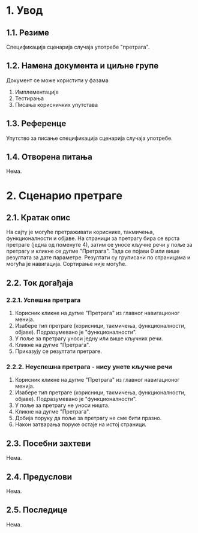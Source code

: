 # 1. Увод

## 1.1. Резиме

Спецификација сценарија случаја употребе "претрага".

## 1.2. Намена документа и циљне групе

Документ се може користити у фазама

1. Имплементације
2. Тестирања
3. Писања корисничких упутстава

## 1.3. Референце

Упутство за писање спецификација сценарија случаја употребе.

## 1.4. Отворена питања

Нема.

# 2. Сценарио претраге

## 2.1. Кратак опис

На сајту је могуће претраживати кориснике, такмичења, функционалности и објаве. На страници за претрагу бира се врста претраге (једна од поменуте 4), затим се уносе кључне речи у поље за претрагу и кликне се дугме "Претрага". Тада се појави 0 или више резултата за дате параметре. Резултати су груписани по страницама и могућа је навигација. Сортирање није могуће.

## 2.2. Ток догађаја

### 2.2.1. Успешна претрага

1. Корисник кликне на дугме "Претрага" из главног навигационог менија.
2. Изабере тип претраге (корисници, такмичења, функционалности, објаве). Подразумевано је "функционалности".
3. У поље за претрагу уноси једну или више кључних речи.
4. Кликне на дугме "Претрага".
5. Приказују се резултати претраге.

### 2.2.2. Неуспешна претрага - нису унете кључне речи

1. Корисник кликне на дугме "Претрага" из главног навигационог менија.
2. Изабере тип претраге (корисници, такмичења, функционалности, објаве). Подразумевано је "функционалности".
3. У поље за претрагу не уноси ништа.
4. Кликне на дугме "Претрага".
5. Добија поруку да поље за претрагу не сме бити празно.
6. Након затварања поруке остаје на истој страници.

## 2.3. Посебни захтеви

Нема.

## 2.4. Предуслови

Нема.

## 2.5. Последице

Нема.